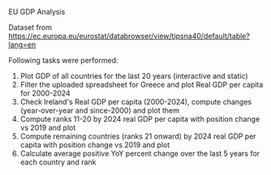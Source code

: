 EU GDP Analysis 

Dataset from https://ec.europa.eu/eurostat/databrowser/view/tipsna40/default/table?lang=en

Following tasks were performed:

1. Plot GDP of all countries for the last 20 years (interactive and static)
2. Filter the uploaded spreadsheet for Greece and plot Real GDP per capita for 2000-2024
3. Check Ireland's Real GDP per capita (2000-2024), compute changes (year-over-year and since-2000) and plot them
4. Compute ranks 11-20 by 2024 real GDP per capita with position change vs 2019 and plot
5. Compute remaining countries (ranks 21 onward) by 2024 real GDP per capita with position change vs 2019 and plot
6. Calculate average positive YoY percent change over the last 5 years for each country and rank
